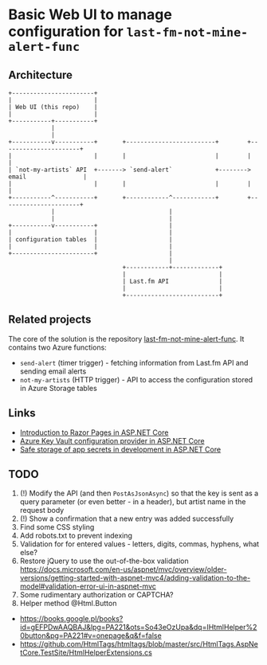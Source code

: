 # Basic Web UI to manage configuration for `last-fm-not-mine-alert-func`

## Architecture

    +-----------------------+
    |                       |
    | Web UI (this repo)    |
    |                       |                                            
    +-----------+-----------+                                            
                |                                                        
                |                                                        
    +-----------v-----------+       +-------------------------+        +----------------------+
    |                       |       |                         |        |                      |
    | `not-my-artists` API  +-------> `send-alert`            +--------> email                |
    |                       |       |                         |        |                      |
    +-----------^-----------+       +------------^------------+        +----------------------+
                |                                |
                |                                |
    +-----------v-----------+                    |
    |                       |                    |
    | configuration tables  |                    |
    |                       |                    |
    +-----------------------+                    |
                                                 |
                                    +------------+-------------+
                                    |                          |
                                    | Last.fm API              |
                                    |                          |
                                    +--------------------------+

## Related projects

The core of the solution is the repository [last-fm-not-mine-alert-func](https://github.com/chopeen/last-fm-not-mine-alert-func).
It contains two Azure functions:

- `send-alert` (timer trigger) - fetching information from Last.fm API and sending email alerts
- `not-my-artists` (HTTP trigger) - API to access the configuration stored in Azure Storage tables

## Links

- [Introduction to Razor Pages in ASP.NET Core](https://docs.microsoft.com/en-us/aspnet/core/razor-pages/?view=aspnetcore-2.1&tabs=visual-studio-codex)
- [Azure Key Vault configuration provider in ASP.NET Core](https://docs.microsoft.com/en-us/aspnet/core/security/key-vault-configuration?view=aspnetcore-2.1&tabs=aspnetcore2x)
- [Safe storage of app secrets in development in ASP.NET Core](https://docs.microsoft.com/en-us/aspnet/core/security/app-secrets?view=aspnetcore-2.1&tabs=linux)

## TODO

1. (!) Modify the API (and then `PostAsJsonAsync`) so that the key is sent as a query parameter (or even better - in a header), but artist name in the request body
1. (!) Show a confirmation that a new entry was added successfully
1. Find some CSS styling
1. Add robots.txt to prevent indexing
1. Validation for for entered values - letters, digits, commas, hyphens, what else?
1. Restore jQuery to use the out-of-the-box validation https://docs.microsoft.com/en-us/aspnet/mvc/overview/older-versions/getting-started-with-aspnet-mvc4/adding-validation-to-the-model#validation-error-ui-in-aspnet-mvc
1. Some rudimentary authorization or CAPTCHA?
1. Helper method @Html.Button
 - https://books.google.pl/books?id=gEFPDwAAQBAJ&lpg=PA221&ots=So43eOzUpa&dq=IHtmlHelper%20button&pg=PA221#v=onepage&q&f=false
 - https://github.com/HtmlTags/htmltags/blob/master/src/HtmlTags.AspNetCore.TestSite/HtmlHelperExtensions.cs
